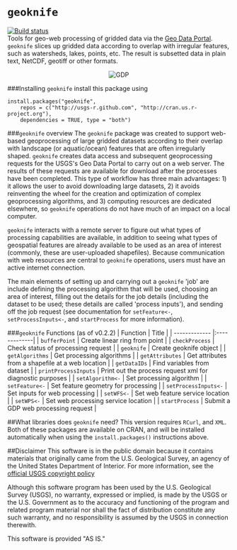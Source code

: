 `geoknife`
=====
[![Build status](https://ci.appveyor.com/api/projects/status/0iacmg82mp50426o/branch/master)](https://ci.appveyor.com/project/jread-usgs/geoknife/branch/master)  
Tools for geo-web processing of gridded data via the [Geo Data Portal](http://cida.usgs.gov/gdp/ "Geo Data Portal"). `geoknife` slices up gridded data according to overlap with irregular features, such as watersheds, lakes, points, etc. The result is subsetted data in plain text, NetCDF, geotiff or other formats.
<p align="center">
  <img src="http://usgs-r.github.io/images/geoknife.png" alt="GDP" align="center">
</p>



###Installing `geoknife`
install this package using

	install.packages("geoknife", 
        repos = c("http://usgs-r.github.com", "http://cran.us.r-project.org"),
        dependencies = TRUE, type = "both")

###`geoknife` overview
The `geoknife` package was created to support web-based geoprocessing of large gridded datasets according to their overlap with landscape (or aquatic/ocean) features that are often irregularly shaped. `geoknife` creates data access and subsequent geoprocessing requests for the USGS's Geo Data Portal to carry out on a web server. The results of these requests are available for download after the processes have been completed. This type of workflow has three main advantages: 1) it allows the user to avoid downloading large datasets, 2) it avoids reinventing the wheel for the creation and optimization of complex geoprocessing algorithms, and 3) computing resources are dedicated elsewhere, so `geoknife` operations do not have much of an impact on a local computer. 

`geoknife` interacts with a remote server to figure out what types of processing capabilities are available, in addition to seeing what types of geospatial features are already available to be used as an area of interest (commonly, these are user-uploaded shapefiles). Because communication with web resources are central to `geoknife` operations, users must have an active internet connection. 

The main elements of setting up and carrying out a `geoknife` 'job' are include defining the processing algorithm that will be used, choosing an area of interest, filling out the details for the job details (including the dataset to be used; these details are called 'process inputs'), and sending off the job request (see documentation for `setFeature<-`, `setProcessInputs<-`, and `startProcess` for more information).

###`geoknife` Functions (as of v0.2.2)
| Function       | Title           |
| ------------- |:-------------|
| `bufferPoint` | Create linear ring from point |
| `checkProcess`  | Check status of processing request |
| `geoknife` | Create geoknife object |
| `getAlgorithms` | Get processing algorithms |
| `getAttributes` | Get attributes from a shapefile at a web location |
| `getDataIDs` | Find variables from dataset |
| `printProcessInputs` | Print out the process request xml for diagnostic purposes |
| `setAlgorithm<-` | Set processing algorithm |
| `setFeature<-` | Set feature geometry for processing |
| `setProcessInputs<-` | Set inputs for web processing |
| `setWFS<-` | Set web feature service location |
| `setWPS<-` | Set web processing service location |
| `startProcess` | Submit a GDP web processing request |

##What libraries does `geoknife` need?
This version requires `RCurl`, and `XML`. Both of these packages are available on CRAN, and will be installed automatically when using the `install.packages()` instructions above.

##Disclaimer
This software is in the public domain because it contains materials that originally came from the U.S. Geological Survey, an agency of the United States Department of Interior. For more information, see the [official USGS copyright policy](http://www.usgs.gov/visual-id/credit_usgs.html#copyright/ "official USGS copyright policy")

Although this software program has been used by the U.S. Geological Survey (USGS), no warranty, expressed or implied, is made by the USGS or the U.S. Government as to the accuracy and functioning of the program and related program material nor shall the fact of distribution constitute any such warranty, and no responsibility is assumed by the USGS in connection therewith.

This software is provided "AS IS."
